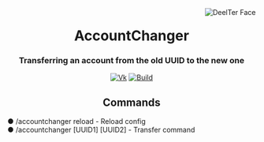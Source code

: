 <img src="https://sun9-30.userapi.com/impg/n67hVjUet5Z6_9pl_F0F72VoZOCYxirr6XRnnw/4U2DGv70XKo.jpg?size=300x300&quality=96&sign=91956276c174a4ba2affe0c5bf2d1b95&type=album" alt="DeelTer Face" align="right">
<div align="center">
  <h1>AccountChanger</h1>
  <h3>Transferring an account from the old UUID to the new one</h3>

  [![Vk](https://img.shields.io/badge/vk-DeelTer-9cf)](https://vk.com/DeelTer/)
  [![Build](https://img.shields.io/badge/builds-download-green)](https://github.com/DeelTer/AccountChanger/releases)
</div>

<div align="center">
  <h2>Commands</h2>
    <div align="left">
      <p>● /accountchanger reload - Reload config<br>● /accountchanger [UUID1] [UUID2] - Transfer command<br></p>
    </div>
</div>
